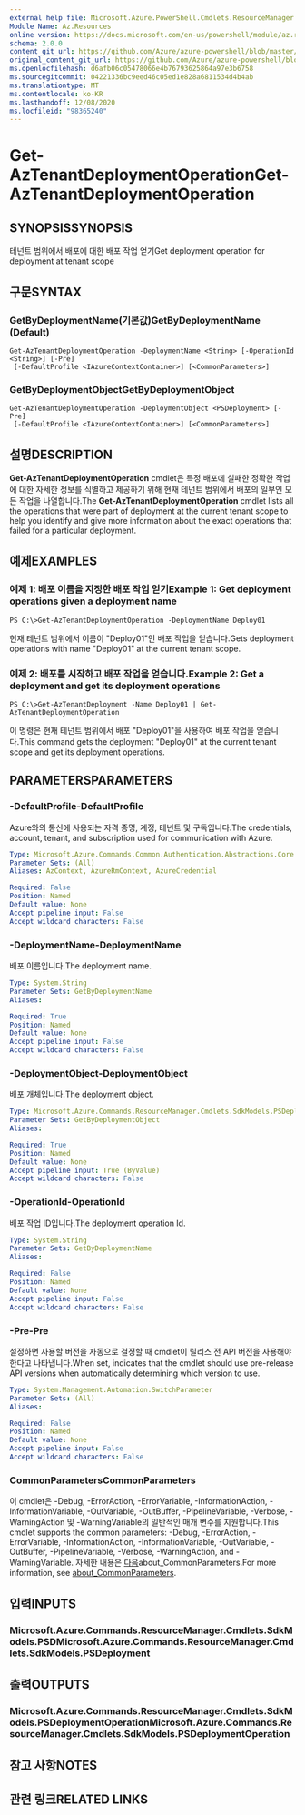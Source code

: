 ```yaml
---
external help file: Microsoft.Azure.PowerShell.Cmdlets.ResourceManager.dll-Help.xml
Module Name: Az.Resources
online version: https://docs.microsoft.com/en-us/powershell/module/az.resources/get-aztenantdeploymentoperation
schema: 2.0.0
content_git_url: https://github.com/Azure/azure-powershell/blob/master/src/Resources/Resources/help/Get-AzTenantDeploymentOperation.md
original_content_git_url: https://github.com/Azure/azure-powershell/blob/master/src/Resources/Resources/help/Get-AzTenantDeploymentOperation.md
ms.openlocfilehash: d6afb06c05478066e4b76793625864a97e3b6758
ms.sourcegitcommit: 04221336bc9eed46c05ed1e828a6811534d4b4ab
ms.translationtype: MT
ms.contentlocale: ko-KR
ms.lasthandoff: 12/08/2020
ms.locfileid: "98365240"
---
```

# <span data-ttu-id="c1c8c-101">Get-AzTenantDeploymentOperation</span><span class="sxs-lookup"><span data-stu-id="c1c8c-101">Get-AzTenantDeploymentOperation</span></span>

## <span data-ttu-id="c1c8c-102">SYNOPSIS</span><span class="sxs-lookup"><span data-stu-id="c1c8c-102">SYNOPSIS</span></span>
<span data-ttu-id="c1c8c-103">테넌트 범위에서 배포에 대한 배포 작업 얻기</span><span class="sxs-lookup"><span data-stu-id="c1c8c-103">Get deployment operation for deployment at tenant scope</span></span>

## <span data-ttu-id="c1c8c-104">구문</span><span class="sxs-lookup"><span data-stu-id="c1c8c-104">SYNTAX</span></span>

### <span data-ttu-id="c1c8c-105">GetByDeploymentName(기본값)</span><span class="sxs-lookup"><span data-stu-id="c1c8c-105">GetByDeploymentName (Default)</span></span>
```
Get-AzTenantDeploymentOperation -DeploymentName <String> [-OperationId <String>] [-Pre]
 [-DefaultProfile <IAzureContextContainer>] [<CommonParameters>]
```

### <span data-ttu-id="c1c8c-106">GetByDeploymentObject</span><span class="sxs-lookup"><span data-stu-id="c1c8c-106">GetByDeploymentObject</span></span>
```
Get-AzTenantDeploymentOperation -DeploymentObject <PSDeployment> [-Pre]
 [-DefaultProfile <IAzureContextContainer>] [<CommonParameters>]
```

## <span data-ttu-id="c1c8c-107">설명</span><span class="sxs-lookup"><span data-stu-id="c1c8c-107">DESCRIPTION</span></span>
<span data-ttu-id="c1c8c-108">**Get-AzTenantDeploymentOperation** cmdlet은 특정 배포에 실패한 정확한 작업에 대한 자세한 정보를 식별하고 제공하기 위해 현재 테넌트 범위에서 배포의 일부인 모든 작업을 나열합니다.</span><span class="sxs-lookup"><span data-stu-id="c1c8c-108">The **Get-AzTenantDeploymentOperation** cmdlet lists all the operations that were part of deployment at the current tenant scope to help you identify and give more information about the exact operations that failed for a particular deployment.</span></span>

## <span data-ttu-id="c1c8c-109">예제</span><span class="sxs-lookup"><span data-stu-id="c1c8c-109">EXAMPLES</span></span>

### <span data-ttu-id="c1c8c-110">예제 1: 배포 이름을 지정한 배포 작업 얻기</span><span class="sxs-lookup"><span data-stu-id="c1c8c-110">Example 1: Get deployment operations given a deployment name</span></span>
```
PS C:\>Get-AzTenantDeploymentOperation -DeploymentName Deploy01
```

<span data-ttu-id="c1c8c-111">현재 테넌트 범위에서 이름이 "Deploy01"인 배포 작업을 얻습니다.</span><span class="sxs-lookup"><span data-stu-id="c1c8c-111">Gets deployment operations with name "Deploy01" at the current tenant scope.</span></span>

### <span data-ttu-id="c1c8c-112">예제 2: 배포를 시작하고 배포 작업을 얻습니다.</span><span class="sxs-lookup"><span data-stu-id="c1c8c-112">Example 2: Get a deployment and get its deployment operations</span></span>
```
PS C:\>Get-AzTenantDeployment -Name Deploy01 | Get-AzTenantDeploymentOperation
```

<span data-ttu-id="c1c8c-113">이 명령은 현재 테넌트 범위에서 배포 "Deploy01"을 사용하여 배포 작업을 얻습니다.</span><span class="sxs-lookup"><span data-stu-id="c1c8c-113">This command gets the deployment "Deploy01" at the current tenant scope and get its deployment operations.</span></span>

## <span data-ttu-id="c1c8c-114">PARAMETERS</span><span class="sxs-lookup"><span data-stu-id="c1c8c-114">PARAMETERS</span></span>

### <span data-ttu-id="c1c8c-115">-DefaultProfile</span><span class="sxs-lookup"><span data-stu-id="c1c8c-115">-DefaultProfile</span></span>
<span data-ttu-id="c1c8c-116">Azure와의 통신에 사용되는 자격 증명, 계정, 테넌트 및 구독입니다.</span><span class="sxs-lookup"><span data-stu-id="c1c8c-116">The credentials, account, tenant, and subscription used for communication with Azure.</span></span>

```yaml
Type: Microsoft.Azure.Commands.Common.Authentication.Abstractions.Core.IAzureContextContainer
Parameter Sets: (All)
Aliases: AzContext, AzureRmContext, AzureCredential

Required: False
Position: Named
Default value: None
Accept pipeline input: False
Accept wildcard characters: False
```

### <span data-ttu-id="c1c8c-117">-DeploymentName</span><span class="sxs-lookup"><span data-stu-id="c1c8c-117">-DeploymentName</span></span>
<span data-ttu-id="c1c8c-118">배포 이름입니다.</span><span class="sxs-lookup"><span data-stu-id="c1c8c-118">The deployment name.</span></span>

```yaml
Type: System.String
Parameter Sets: GetByDeploymentName
Aliases:

Required: True
Position: Named
Default value: None
Accept pipeline input: False
Accept wildcard characters: False
```

### <span data-ttu-id="c1c8c-119">-DeploymentObject</span><span class="sxs-lookup"><span data-stu-id="c1c8c-119">-DeploymentObject</span></span>
<span data-ttu-id="c1c8c-120">배포 개체입니다.</span><span class="sxs-lookup"><span data-stu-id="c1c8c-120">The deployment object.</span></span>

```yaml
Type: Microsoft.Azure.Commands.ResourceManager.Cmdlets.SdkModels.PSDeployment
Parameter Sets: GetByDeploymentObject
Aliases:

Required: True
Position: Named
Default value: None
Accept pipeline input: True (ByValue)
Accept wildcard characters: False
```

### <span data-ttu-id="c1c8c-121">-OperationId</span><span class="sxs-lookup"><span data-stu-id="c1c8c-121">-OperationId</span></span>
<span data-ttu-id="c1c8c-122">배포 작업 ID입니다.</span><span class="sxs-lookup"><span data-stu-id="c1c8c-122">The deployment operation Id.</span></span>

```yaml
Type: System.String
Parameter Sets: GetByDeploymentName
Aliases:

Required: False
Position: Named
Default value: None
Accept pipeline input: False
Accept wildcard characters: False
```

### <span data-ttu-id="c1c8c-123">-Pre</span><span class="sxs-lookup"><span data-stu-id="c1c8c-123">-Pre</span></span>
<span data-ttu-id="c1c8c-124">설정하면 사용할 버전을 자동으로 결정할 때 cmdlet이 릴리스 전 API 버전을 사용해야 한다고 나타냅니다.</span><span class="sxs-lookup"><span data-stu-id="c1c8c-124">When set, indicates that the cmdlet should use pre-release API versions when automatically determining which version to use.</span></span>

```yaml
Type: System.Management.Automation.SwitchParameter
Parameter Sets: (All)
Aliases:

Required: False
Position: Named
Default value: None
Accept pipeline input: False
Accept wildcard characters: False
```

### <span data-ttu-id="c1c8c-125">CommonParameters</span><span class="sxs-lookup"><span data-stu-id="c1c8c-125">CommonParameters</span></span>
<span data-ttu-id="c1c8c-126">이 cmdlet은 -Debug, -ErrorAction, -ErrorVariable, -InformationAction, -InformationVariable, -OutVariable, -OutBuffer, -PipelineVariable, -Verbose, -WarningAction 및 -WarningVariable의 일반적인 매개 변수를 지원합니다.</span><span class="sxs-lookup"><span data-stu-id="c1c8c-126">This cmdlet supports the common parameters: -Debug, -ErrorAction, -ErrorVariable, -InformationAction, -InformationVariable, -OutVariable, -OutBuffer, -PipelineVariable, -Verbose, -WarningAction, and -WarningVariable.</span></span> <span data-ttu-id="c1c8c-127">자세한 내용은 [다음](http://go.microsoft.com/fwlink/?LinkID=113216)about_CommonParameters.</span><span class="sxs-lookup"><span data-stu-id="c1c8c-127">For more information, see [about_CommonParameters](http://go.microsoft.com/fwlink/?LinkID=113216).</span></span>

## <span data-ttu-id="c1c8c-128">입력</span><span class="sxs-lookup"><span data-stu-id="c1c8c-128">INPUTS</span></span>

### <span data-ttu-id="c1c8c-129">Microsoft.Azure.Commands.ResourceManager.Cmdlets.SdkModels.PSD</span><span class="sxs-lookup"><span data-stu-id="c1c8c-129">Microsoft.Azure.Commands.ResourceManager.Cmdlets.SdkModels.PSDeployment</span></span>

## <span data-ttu-id="c1c8c-130">출력</span><span class="sxs-lookup"><span data-stu-id="c1c8c-130">OUTPUTS</span></span>

### <span data-ttu-id="c1c8c-131">Microsoft.Azure.Commands.ResourceManager.Cmdlets.SdkModels.PSDeploymentOperation</span><span class="sxs-lookup"><span data-stu-id="c1c8c-131">Microsoft.Azure.Commands.ResourceManager.Cmdlets.SdkModels.PSDeploymentOperation</span></span>

## <span data-ttu-id="c1c8c-132">참고 사항</span><span class="sxs-lookup"><span data-stu-id="c1c8c-132">NOTES</span></span>

## <span data-ttu-id="c1c8c-133">관련 링크</span><span class="sxs-lookup"><span data-stu-id="c1c8c-133">RELATED LINKS</span></span>
